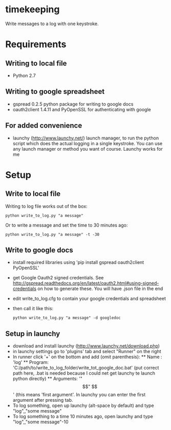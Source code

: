 timekeeping
===========
Write messages to a log with one keystroke.

# Requirements 
## Writing to local file
* Python 2.7

## Writing to google spreadsheet
* gspread 0.2.5 python package for writing to google docs
* oauth2client 1.4.11 and PyOpenSSL for authenticating with google

## For added convenience
* launchy (http://www.launchy.net/) launch manager, to run the python script which does the actual logging in a single keystroke. You can use any launch manager or method you want of course. Launchy works for me

# Setup 
## Write to local file
Writing to log file works out of the box:

   ```python write_to_log.py "a message"```

Or to write a message and set the time to 30 minutes ago:

   ```python write_to_log.py "a message" -t -30```

## Write to google docs
* install required libraries using 'pip install gspread oauth2client PyOpenSSL'
* get Google Oauth2 signed credentials. See http://gspread.readthedocs.org/en/latest/oauth2.html#using-signed-credentials on how to generate these. You will have .json file in the end
* edit write_to_log.cfg to contain your google credentials and spreadsheet
* then call it like this:

   ```python write_to_log.py "a message" -d googledoc```

## Setup in launchy
* download and install launchy (http://www.launchy.net/download.php)
* in launchy settings go to 'plugins' tab and select "Runner" on the right
* In runner click '+' on the bottom and add (omit parenthesis): 
** Name : 'log'
** Program: 'C:/path/to/write_to_log_folder/write_tot_google_doc.bat' (put correct path here, .bat is needed because I could net get launchy te launch python directly)
** Arguments: '"$$" $$'  (this means 'first argument'. In launchy you can enter the first argument after pressing tab.
* To log something, open up launchy (alt-space by default) and type "log",<tab>,"some message"
* To log something to a time 10 minutes ago, open launchy and type "log",<tab>,"some message"<tab>-10


